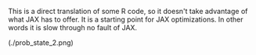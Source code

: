 This is a direct translation of some R code, so it doesn't take advantage of what JAX has to offer.  It is a starting point for JAX optimizations.  In other words it is slow through no fault of JAX.

(./prob_state_2.png)
